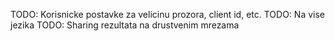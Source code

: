 TODO: Korisnicke postavke za velicinu prozora, client id, etc.
TODO: Na vise jezika
TODO: Sharing rezultata na drustvenim mrezama
